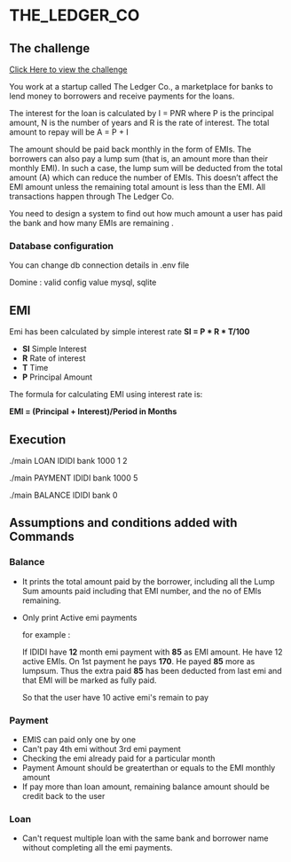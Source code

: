 # THE_LEDGER_CO


## The challenge

[Click Here to view the challenge](https://www.geektrust.in/coding-problem/backend/ledger-co)

You work at a startup called The Ledger Co., a marketplace for banks to lend money to borrowers and receive payments for the loans.

The interest for the loan is calculated by I = P*N*R where P is the principal amount, N is the number of years and R is the rate of interest. The total amount to repay will be A = P + I

The amount should be paid back monthly in the form of EMIs. The borrowers can also pay a lump sum (that is, an amount more than their monthly EMI). In such a case, the lump sum will be deducted from the total amount (A) which can reduce the number of EMIs. This doesn’t affect the EMI amount unless the remaining total amount is less than the EMI. All transactions happen through The Ledger Co.

You need to design a system to find out how much amount a user has paid the bank and how many EMIs are remaining .


### Database configuration
You can change db connection details in .env file

Domine : valid config value mysql, sqlite

## EMI
Emi has been calculated by simple interest rate
**SI = P * R * T/100**

* **SI** Simple Interest
* **R**	 Rate of interest
* **T**	 Time
* **P**	 Principal Amount


The formula for calculating EMI using interest rate is:

**EMI = (Principal + Interest)/Period in Months**


## Execution

./main LOAN IDIDI bank 1000 1 2

./main PAYMENT IDIDI bank 1000 5

./main BALANCE IDIDI bank 0



## Assumptions and conditions added with Commands

### Balance
- It prints the total amount paid by the borrower, including all the Lump Sum amounts paid including that EMI number, and the no of EMIs remaining.
- Only print Active emi payments
  
  for example : 
    
    If IDIDI have **12** month emi payment with **85** as EMI amount. He have 12 active EMIs. On 1st payment he pays **170**. He payed **85** more as lumpsum. 
    Thus the extra paid **85** has been deducted from last emi and that EMI will be marked as fully paid.

    So that the user have 10 active emi's remain to pay


### Payment
- EMIS can paid only one by one
- Can't pay 4th emi without 3rd emi payment
- Checking the emi already paid for a particular month
- Payment Amount should be greaterthan or equals to the EMI monthly amount
- If pay more than loan amount, remaining balance amount should be credit back to the user


### Loan
- Can't request multiple loan with the same bank and borrower name without completing all the emi payments.